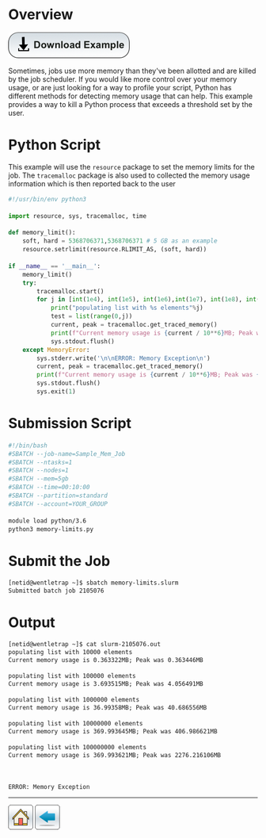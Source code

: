 # Overview

[![](/Images/Download-Button.png)](Memory-Limits.tar.gz)

Sometimes, jobs use more memory than they've been allotted and are killed by the job scheduler. If you would like more control over your memory usage, or are just looking for a way to profile your script, Python has different methods for detecting memory usage that can help. This example provides a way to kill a Python process that exceeds a threshold set by the user. 

# Python Script
This example will use the ```resource``` package to set the memory limits for the job. The ```tracemalloc``` package is also used to collected the memory usage information which is then reported back to the user 
```python
#!/usr/bin/env python3

import resource, sys, tracemalloc, time

def memory_limit():
    soft, hard = 5368706371,5368706371 # 5 GB as an example
    resource.setrlimit(resource.RLIMIT_AS, (soft, hard))

if __name__ == '__main__':
    memory_limit()
    try:
        tracemalloc.start()
        for j in [int(1e4), int(1e5), int(1e6),int(1e7), int(1e8), int(1e9)]:
            print("populating list with %s elements"%j)
            test = list(range(0,j))
            current, peak = tracemalloc.get_traced_memory()
            print(f"Current memory usage is {current / 10**6}MB; Peak was {peak / 10**6}MB\n")
            sys.stdout.flush()
    except MemoryError:
        sys.stderr.write('\n\nERROR: Memory Exception\n')
        current, peak = tracemalloc.get_traced_memory()
        print(f"Current memory usage is {current / 10**6}MB; Peak was {peak / 10**6}MB\n")
        sys.stdout.flush()
        sys.exit(1)
```

# Submission Script
```bash
#!/bin/bash
#SBATCH --job-name=Sample_Mem_Job
#SBATCH --ntasks=1
#SBATCH --nodes=1             
#SBATCH --mem=5gb                    
#SBATCH --time=00:10:00   
#SBATCH --partition=standard
#SBATCH --account=YOUR_GROUP

module load python/3.6
python3 memory-limits.py
```

# Submit the Job
```console
[netid@wentletrap ~]$ sbatch memory-limits.slurm 
Submitted batch job 2105076
```

# Output
```console
[netid@wentletrap ~]$ cat slurm-2105076.out 
populating list with 10000 elements
Current memory usage is 0.363322MB; Peak was 0.363446MB

populating list with 100000 elements
Current memory usage is 3.693515MB; Peak was 4.056491MB

populating list with 1000000 elements
Current memory usage is 36.99358MB; Peak was 40.686556MB

populating list with 10000000 elements
Current memory usage is 369.993645MB; Peak was 406.986621MB

populating list with 100000000 elements
Current memory usage is 369.993621MB; Peak was 2276.216106MB



ERROR: Memory Exception
```

*****
[![](/Images/home.png)](https://ua-researchcomputing-hpc.github.io/) 
[![](/Images/back.png)](../)
